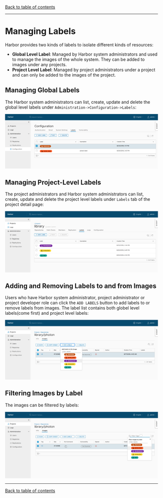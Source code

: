 [Back to table of contents](../index.md)

----------

# Managing Labels

Harbor provides two kinds of labels to isolate different kinds of resources:

* **Global Level Label**: Managed by Harbor system administrators and used to manage the images of the whole system. They can be added to images under any projects.
* **Project Level Label**: Managed by project administrators under a project and can only be added to the images of the project.

## Managing Global Labels
The Harbor system administrators can list, create, update and delete the global level labels under `Administration->Configuration->Labels`:

![manage global level labels](../img/manage_global_level_labels.png)

## Managing Project-Level Labels
The project administrators and Harbor system administrators can list, create, update and delete the project level labels under `Labels` tab of the project detail page:

![manage project level labels](../img/manage_project_level_labels.png)

## Adding and Removing Labels to and from Images
Users who have Harbor system administrator, project administrator or project developer role can click the `ADD LABELS` button to add labels to or remove labels from images. The label list contains both globel level labels(come first) and project level labels:

![add labels to images](../img/add_labels_to_images.png)

## Filtering Images by Label
The images can be filtered by labels:

![filter images by labels](../img/filter_images_by_label.png)

----------

[Back to table of contents](../index.md)